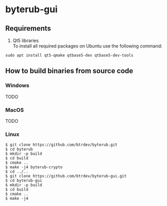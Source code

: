 # byterub-gui

## Requirements

1. Qt5 libraries</br>
To install all required packages on Ubuntu use the following command:
```
sudo apt install qt5-qmake qtbase5-dev qtbase5-dev-tools
```

## How to build binaries from source code

### Windows

TODO

### MacOS

TODO

### Linux
```
$ git clone https://github.com/btrdev/byterub.git
$ cd byterub
$ mkdir -p build
$ cd build
$ cmake ..
$ make -j4 byterub-crypto
$ cd ../..
$ git clone https://github.com/btrdev/byterub-gui.git
$ cd byterub-gui
$ mkdir -p build
$ cd build
$ cmake ..
$ make -j4
```
